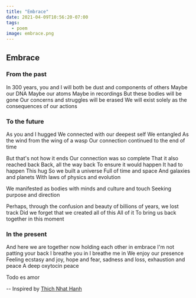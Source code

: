 ```yaml
---
title: "Embrace"
date: 2021-04-09T10:56:20-07:00
tags: 
  - poem
image: embrace.png
---
```


## Embrace

### From the past

In 300 years, you and I will both be
dust and components of others
Maybe our DNA
Maybe our atoms
Maybe in recordings
But these bodies will be gone
Our concerns and struggles will be erased
We will exist solely as the consequences of our actions

### To the future

As you and I hugged
We connected with our deepest self
We entangled
As the wind from the wing of a wasp
Our connection continued to the end of time

But that's not how it ends
Our connection was so complete
That it also reached back
Back, all the way back
To ensure it would happen
It had to happen
This hug
So we built a universe
Full of time and space
And galaxies and planets
With laws of physics and evolution

We manifested as bodies with minds
and culture and touch
Seeking purpose and direction

Perhaps, through the confusion and beauty
of billions of years, we lost track
Did we forget that we created all of this
All of it
To bring us back together in this moment

### In the present

And here we are
together now
holding each other in embrace
I'm not patting your back
I breathe you in
I breathe me in
We enjoy our presence
Feeling ecstasy and joy,
hope and fear,
sadness and loss,
exhaustion and peace
A deep oxytocin peace

Todo es amor

-- Inspired by [Thich Nhat Hanh](https://plumvillage.org/about/thich-nhat-hanh/biography/)
